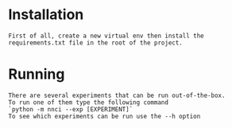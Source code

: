 # Installation
	First of all, create a new virtual env then install the
	requirements.txt file in the root of the project.

# Running
	There are several experiments that can be run out-of-the-box.
	To run one of them type the following command
	`python -m nnci --exp [EXPERIMENT]`
	To see which experiments can be run use the --h option
